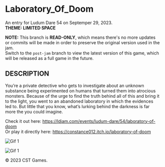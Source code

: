 # Laboratory_Of_Doom

An entry for Ludum Dare 54 on Septemper 29, 2023.  
__THEME: LIMITED SPACE__

__NOTE:__ This branch is __READ-ONLY__, which means there's no more updates or commits will be made in order to preserve the original version used in the jam.  
Switch to the `post-jam` branch to view the latest version of this game, which will be released as a full game in the future.

## __DESCRIPTION__
You’re a private detective who gets to investigate about an unknown substance being experimented on humans that turned them into atrocious monsters. Because of the urge to find the truth behind all of this and bring it to the light, you went to an abandoned laboratory in which the evidences led to. But little that you know, what’s lurking behind the darkness is far more the you could imagine.

Check it out here: https://ldjam.com/events/ludum-dare/54/laboratory-of-doom  
Or play it directly here: https://constance012.itch.io/laboratory-of-doom

![Gif 1](https://media.giphy.com/media/FGK0NbG70k0Y2tEYTi/giphy.gif)

![Gif 1](https://media.giphy.com/media/RUyyqZPy9y0oybRuRn/giphy.gif)

© 2023 CST Games.
